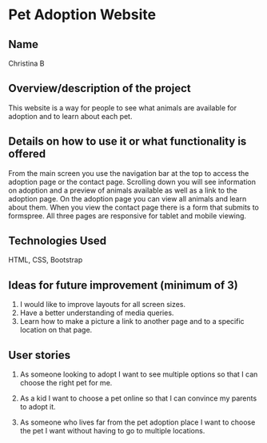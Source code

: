 # Pet Adoption Website

## Name
Christina B

## Overview/description of the project
This website is a way for people to see what animals are available for adoption and to learn about each pet.

## Details on how to use it or what functionality is offered
From the main screen you use the navigation bar at the top to access the adoption page or the contact page. Scrolling down you will see information on adoption and a preview of animals available as well as a link to the adoption page. On the adoption page you can view all animals and learn about them. When you view the contact page there is a form that submits to formspree. All three pages are responsive for tablet and mobile viewing.

## Technologies Used
HTML, CSS, Bootstrap

## Ideas for future improvement (minimum of 3)
1. I would like to improve layouts for all screen sizes.
2. Have a better understanding of media queries.
3. Learn how to make a picture a link to another page and to a specific location on that page. 

## User stories
1. As someone looking to adopt I want to see multiple options so that I can choose the right pet for me.

2. As a kid I want to choose a pet online so that I can convince my parents to adopt it.

3. As someone who lives far from the pet adoption place I want to choose the pet I want without having to go to multiple locations.